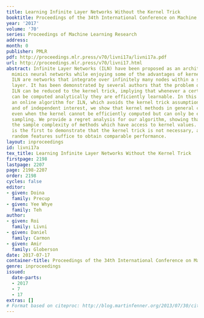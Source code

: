 ```yaml
---
title: Learning Infinite Layer Networks Without the Kernel Trick
booktitle: Proceedings of the 34th International Conference on Machine Learning
year: '2017'
volume: '70'
series: Proceedings of Machine Learning Research
address: 
month: 0
publisher: PMLR
pdf: http://proceedings.mlr.press/v70/livni17a/livni17a.pdf
url: http://proceedings.mlr.press/v70/livni17.html
abstract: Infinite Layer Networks (ILN) have been proposed as an architecture that
  mimics neural networks while enjoying some of the advantages of kernel methods.
  ILN are networks that integrate over infinitely many nodes within a single hidden
  layer. It has been demonstrated by several authors that the problem of learning
  ILN can be reduced to the kernel trick, implying that whenever a certain integral
  can be computed analytically they are efficiently learnable. In this work we give
  an online algorithm for ILN, which avoids the kernel trick assumption. More generally
  and of independent interest, we show that kernel methods in general can be exploited
  even when the kernel cannot be efficiently computed but can only be estimated via
  sampling. We provide a regret analysis for our algorithm, showing that it matches
  the sample complexity of methods which have access to kernel values. Thus, our method
  is the first to demonstrate that the kernel trick is not necessary, as such, and
  random features suffice to obtain comparable performance.
layout: inproceedings
id: livni17a
tex_title: Learning Infinite Layer Networks Without the Kernel Trick
firstpage: 2198
lastpage: 2207
page: 2198-2207
order: 2198
cycles: false
editor:
- given: Doina
  family: Precup
- given: Yee Whye
  family: Teh
author:
- given: Roi
  family: Livni
- given: Daniel
  family: Carmon
- given: Amir
  family: Globerson
date: 2017-07-17
container-title: Proceedings of the 34th International Conference on Machine Learning
genre: inproceedings
issued:
  date-parts:
  - 2017
  - 7
  - 17
extras: []
# Format based on citeproc: http://blog.martinfenner.org/2013/07/30/citeproc-yaml-for-bibliographies/
---
```

